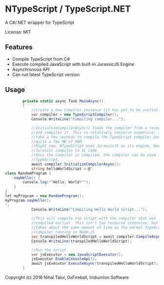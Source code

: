 
# NTypeScript / TypeScript.NET

A C#/.NET wrapper for TypeScript

License: MIT

## Features

- Compile TypeScript from C#
- Execute compiled JavaScript with built-in JurassicJS Engine
- Asynchronous API
- Can run latest TypeScript version

## Usage

```csharp
        private static async Task MainAsync()
        {
            //Create a new Compiler instance (it has yet to be initialized)
            var compiler = new TypeScriptCompiler();
            Console.WriteLine("Compiling compiler...");

            //InitializeCompilerAsync() loads the compiler from a resource
            //and compiles it. This is relatively resource expensive; it can
            //take a few seconds to compile the TypeScript compiler and
            //quite a few MB of RAM.
            //Right now, NTypeScript uses JurassicJS as its engine, because
            //Jurassic compiles to IL code.
            //Once the compiler is compiled, the compiler can be used to compile
            //TypeScript.
            await compiler.InitializeCompilerAsync();
            string helloWorldScript = @"
class RandomProgram {
    sayHello() {
        console.log(""Hello, World!"");
    }
}
let myProgram = new RandomProgram();
myProgram.sayHello();
";
            Console.WriteLine("Compiling Hello World script...");
            
            //This will compile the script with the compiler that was
            //compiled earlier. This isn't too resource intensive, but
            //takes about the same amount of time as the normal TypeScript
            //compiler running in Node.JS
            var transpiledHelloWorldScript = await compiler.CompileAsync(helloWorldScript);
            Console.WriteLine(transpiledHelloWorldScript);

            //Run the script
            var jsExecutor = new JavaScriptExecutor();
            jsExecutor.EnableConsoleApi();
            await jsExecutor.ExecuteAsync(transpiledHelloWorldScript);
        }
```

Copyright (c) 2016 Nihal Talur, 0xFireball, IridiumIon Software

